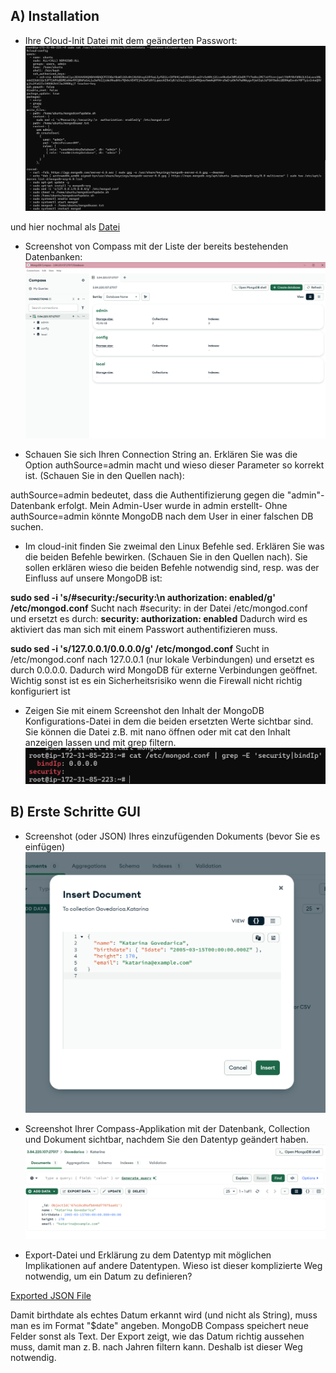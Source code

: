 ## A) Installation
- Ihre Cloud-Init Datei mit dem geänderten Passwort:
![cloud init screenshot](cloud-init-screenshot.png)

und hier nochmal als [Datei](cloudinit-mongodb.yaml)

- Screenshot von Compass mit der Liste der bereits bestehenden Datenbanken:
![compass screenshot](Compass-Screenshot.png)

- Schauen Sie sich Ihren Connection String an. Erklären Sie was die Option authSource=admin macht und wieso dieser Parameter so korrekt ist.  (Schauen Sie in den Quellen nach):

authSource=admin bedeutet, dass die Authentifizierung gegen die "admin"-Datenbank erfolgt.
Mein Admin-User wurde in admin erstellt- Ohne authSource=admin könnte MongoDB nach dem User in einer falschen DB suchen.

- Im cloud-init finden Sie zweimal den Linux Befehle sed.
Erklären Sie was die beiden Befehle bewirken. (Schauen Sie in den Quellen nach). Sie sollen erklären wieso die beiden Befehle notwendig sind, resp. was der Einfluss auf unsere MongoDB ist:

**sudo sed -i 's/#security:/security:\n  authorization: enabled/g' /etc/mongod.conf**
Sucht nach #security: in der Datei /etc/mongod.conf und ersetzt es durch: 
**security:
  authorization: enabled**
Dadurch wird es aktiviert das man sich mit einem Passwort authentifizieren muss.

**sudo sed -i 's/127.0.0.1/0.0.0.0/g' /etc/mongod.conf**
Sucht in /etc/mongod.conf nach 127.0.0.1 (nur lokale Verbindungen) und ersetzt es durch 0.0.0.0.
Dadurch wird MongoDB für externe Verbindungen geöffnet.
Wichtig sonst ist es ein Sicherheitsrisiko wenn die Firewall nicht richtig konfiguriert ist

- Zeigen Sie mit einem Screenshot den Inhalt der MongoDB Konfigurations-Datei in dem die beiden ersetzten Werte sichtbar sind. Sie können die Datei z.B. mit nano öffnen oder mit cat den Inhalt anzeigen lassen und mit grep filtern.
![screenshot](screenshot-k1.png)

## B) Erste Schritte GUI

- Screenshot (oder JSON) Ihres einzufügenden Dokuments (bevor Sie es einfügen)
![screenshot](json.png)

- Screenshot Ihrer Compass-Applikation mit der Datenbank, Collection und Dokument sichtbar, nachdem Sie den Datentyp geändert haben.
![screenshot](compass-mit.json.png)

- Export-Datei und Erklärung zu dem Datentyp mit möglichen Implikationen auf andere Datentypen. Wieso ist dieser komplizierte Weg notwendig, um ein Datum zu definieren?

[Exported JSON File](Govedarica.Katarina.json)


Damit birthdate als echtes Datum erkannt wird (und nicht als String), muss man es im Format "$date" angeben. MongoDB Compass speichert neue Felder sonst als Text. Der Export zeigt, wie das Datum richtig aussehen muss, damit man z. B. nach Jahren filtern kann. Deshalb ist dieser Weg notwendig.
